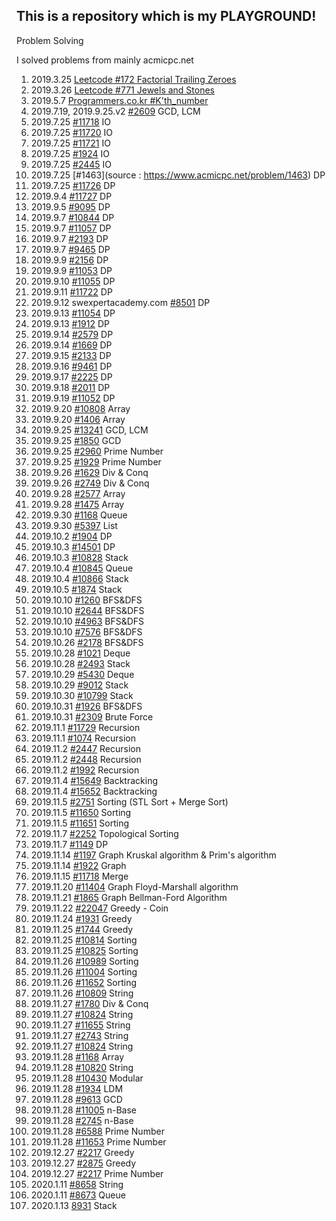 ## This is a repository which is my PLAYGROUND!

Problem Solving

I solved problems from mainly acmicpc.net

1. 2019.3.25 [Leetcode #172 Factorial Trailing Zeroes](https://leetcode.com/problems/factorial-trailing-zeroes/discuss/52373/Simple-CC%2B%2B-Solution-(with-detailed-explaination))
2. 2019.3.26 [Leetcode #771 Jewels and Stones](https://leetcode.com/problems/jewels-and-stones/)
3. 2019.5.7 [Programmers.co.kr #K'th_number](https://programmers.co.kr/learn/courses/30/lessons/42748)
4. 2019.7.19, 2019.9.25.v2  [#2609](https://www.acmicpc.net/problem/2609) GCD, LCM
5. 2019.7.25 [#11718](https://www.acmicpc.net/problem/11718) IO
6. 2019.7.25 [#11720](https://www.acmicpc.net/problem/11720) IO
7. 2019.7.25  [#11721]( https://www.acmicpc.net/problem/11721) IO
8. 2019.7.25  [#1924](https://www.acmicpc.net/problem/2445) IO
9. 2019.7.25 [#2445]( https://www.acmicpc.net/problem/2445) IO
10. 2019.7.25  [#1463](source : https://www.acmicpc.net/problem/1463) DP
11. 2019.7.25  [#11726](https://www.acmicpc.net/problem/11726) DP
12. 2019.9.4  [#11727](https://www.acmicpc.net/problem/11727) DP
13. 2019.9.5  [#9095](https://www.acmicpc.net/problem/9095) DP
14. 2019.9.7  [#10844](https://www.acmicpc.net/problem/10844) DP
15. 2019.9.7  [#11057](https://www.acmicpc.net/problem/11057) DP
16. 2019.9.7  [#2193](https://www.acmicpc.net/problem/2193) DP
17. 2019.9.7  [#9465](https://www.acmicpc.net/problem/9465) DP
18. 2019.9.9  [#2156](https://www.acmicpc.net/problem/2156) DP
19. 2019.9.9  [#11053](https://www.acmicpc.net/problem/11053) DP
20. 2019.9.10  [#11055](https://www.acmicpc.net/problem/11055) DP
21. 2019.9.11  [#11722](https://www.acmicpc.net/problem/11722) DP
22. 2019.9.12 swexpertacademy.com [#8501](https://swexpertacademy.com/main/code/problem/problemDetail.do?contestProbId=AWz50CHK8DgDFARQ&categoryId=AWz50CHK8DgDFARQ&categoryType=CODE#) DP
23. 2019.9.13  [#11054](https://www.acmicpc.net/problem/11054) DP
24. 2019.9.13  [#1912](https://www.acmicpc.net/problem/1912) DP
25. 2019.9.14  [#2579](https://www.acmicpc.net/problem/2579) DP
26. 2019.9.14  [#1669](https://www.acmicpc.net/problem/1669) DP
27. 2019.9.15  [#2133](https://www.acmicpc.net/problem/2133) DP
28. 2019.9.16  [#9461](https://www.acmicpc.net/problem/9461) DP
29. 2019.9.17  [#2225](https://www.acmicpc.net/problem/2225) DP
30. 2019.9.18  [#2011](https://www.acmicpc.net/problem/2011) DP
31. 2019.9.19  [#11052](https://www.acmicpc.net/problem/11052) DP
32. 2019.9.20  [#10808](https://www.acmicpc.net/problem/10808) Array
33. 2019.9.20  [#1406](https://www.acmicpc.net/problem/1406) Array
34. 2019.9.25  [#13241](https://www.acmicpc.net/problem/13241) GCD, LCM
35. 2019.9.25  [#1850](https://www.acmicpc.net/problem/1850) GCD
36. 2019.9.25  [#2960](https://www.acmicpc.net/problem/2960) Prime Number
37. 2019.9.25  [#1929](https://www.acmicpc.net/problem/1929) Prime Number
38. 2019.9.26  [#1629](https://www.acmicpc.net/problem/1629) Div & Conq
39. 2019.9.26  [#2749](https://www.acmicpc.net/problem/2749) Div & Conq
40. 2019.9.28  [#2577](https://www.acmicpc.net/problem/2577) Array
41. 2019.9.28  [#1475](https://www.acmicpc.net/problem/1475) Array
42. 2019.9.30  [#1168](https://www.acmicpc.net/problem/1168) Queue
43. 2019.9.30  [#5397](https://www.acmicpc.net/problem/5397) List
44. 2019.10.2  [#1904](https://www.acmicpc.net/problem/1904) DP
45. 2019.10.3  [#14501](https://www.acmicpc.net/problem/14501) DP
46. 2019.10.3  [#10828](https://www.acmicpc.net/problem/10828) Stack
47. 2019.10.4  [#10845](https://www.acmicpc.net/problem/1084) Queue
48. 2019.10.4  [#10866](https://www.acmicpc.net/problem/10866) Stack
49. 2019.10.5  [#1874](https://www.acmicpc.net/problem/1874) Stack
50. 2019.10.10  [#1260](https://www.acmicpc.net/problem/1260) BFS&DFS
51. 2019.10.10  [#2644](https://www.acmicpc.net/problem/2644) BFS&DFS
52. 2019.10.10  [#4963](https://www.acmicpc.net/problem/4963) BFS&DFS
53. 2019.10.10  [#7576](https://www.acmicpc.net/problem/7576) BFS&DFS
54. 2019.10.26  [#2178](https://www.acmicpc.net/problem/2178) BFS&DFS
55. 2019.10.28  [#1021](https://www.acmicpc.net/problem/1021) Deque
56. 2019.10.28  [#2493](https://www.acmicpc.net/problem/2493) Stack
57. 2019.10.29  [#5430](https://www.acmicpc.net/problem/5430) Deque
58. 2019.10.29  [#9012](https://www.acmicpc.net/problem/9012) Stack
59. 2019.10.30  [#10799](https://www.acmicpc.net/problem/10799) Stack
60. 2019.10.31  [#1926](https://www.acmicpc.net/problem/1926) BFS&DFS
61. 2019.10.31 [#2309](https://www.acmicpc.net/problem/2309) Brute Force
62. 2019.11.1 [#11729](https://www.acmicpc.net/problem/11729) Recursion
63. 2019.11.1 [#1074](https://www.acmicpc.net/problem/1074) Recursion
64. 2019.11.2 [#2447](https://www.acmicpc.net/problem/2447) Recursion
65. 2019.11.2 [#2448](https://www.acmicpc.net/problem/2448) Recursion
66. 2019.11.2 [#1992](https://www.acmicpc.net/problem/1992) Recursion
67. 2019.11.4 [#15649](https://www.acmicpc.net/problem/15649) Backtracking
68. 2019.11.4 [#15652](https://www.acmicpc.net/problem/15652) Backtracking
69. 2019.11.5  [#2751](https://www.acmicpc.net/problem/2751) Sorting (STL Sort + Merge Sort)
70. 2019.11.5  [#11650](https://www.acmicpc.net/problem/11650) Sorting
71. 2019.11.5  [#11651](https://www.acmicpc.net/problem/11651) Sorting
72. 2019.11.7  [#2252](https://www.acmicpc.net/problem/2252) Topological Sorting
73. 2019.11.7  [#1149](https://www.acmicpc.net/problem/1149) DP
74. 2019.11.14  [#1197](https://www.acmicpc.net/problem/1197) Graph Kruskal algorithm & Prim's algorithm
75. 2019.11.14  [#1922](https://www.acmicpc.net/problem/1922) Graph
76. 2019.11.15  [#11718](https://www.acmicpc.net/problem/11718) Merge
77. 2019.11.20  [#11404](https://www.acmicpc.net/problem/11404) Graph Floyd-Marshall algorithm
78. 2019.11.21  [#1865](https://www.acmicpc.net/problem/1865) Graph Bellman-Ford Algorithm
79. 2019.11.22 [#22047](https://www.acmicpc.net/problem/11047) Greedy - Coin
80. 2019.11.24 [#1931](https://www.acmicpc.net/problem/1931) Greedy
81. 2019.11.25 [#1744](https://www.acmicpc.net/problem/1744) Greedy
82. 2019.11.25  [#10814](https://www.acmicpc.net/problem/10814) Sorting
83. 2019.11.25  [#10825](https://www.acmicpc.net/problem/10825) Sorting
84. 2019.11.26  [#10989](https://www.acmicpc.net/problem/10989) Sorting
85. 2019.11.26  [#11004](https://www.acmicpc.net/problem/11004) Sorting
86. 2019.11.26  [#11652](https://www.acmicpc.net/problem/11652) Sorting
87. 2019.11.26 [#10809](https://www.acmicpc.net/problem/10809) String
88. 2019.11.27  [#1780](https://www.acmicpc.net/problem/1780) Div & Conq
89. 2019.11.27 [#10824](https://www.acmicpc.net/problem/10824) String
90. 2019.11.27 [#11655](https://www.acmicpc.net/problem/11655) String
91. 2019.11.27 [#2743](https://www.acmicpc.net/problem/2743) String
92. 2019.11.27 [#10824](https://www.acmicpc.net/problem/10824) String
93. 2019.11.28  [#1168](https://www.acmicpc.net/problem/1168) Array
94. 2019.11.28 [#10820](https://www.acmicpc.net/problem/10820) String
95. 2019.11.28  [#10430](https://www.acmicpc.net/problem/10430) Modular
96. 2019.11.28  [#1934](https://www.acmicpc.net/problem/1934) LDM
97. 2019.11.28  [#9613](https://www.acmicpc.net/problem/9613) GCD
98. 2019.11.28  [#11005](https://www.acmicpc.net/problem/11005) n-Base
99. 2019.11.28  [#2745](https://www.acmicpc.net/problem/2745) n-Base
100. 2019.11.28  [#6588](https://www.acmicpc.net/problem/6588) Prime Number
101. 2019.11.28  [#11653](https://www.acmicpc.net/problem/6588) Prime Number
102. 2019.12.27 [#2217](https://www.acmicpc.net/problem/2217) Greedy
103. 2019.12.27 [#2875](https://www.acmicpc.net/problem/2875) Greedy
104. 2019.12.27  [#2217](https://www.acmicpc.net/problem/2217) Prime Number
105. 2020.1.11 [#8658](https://swexpertacademy.com/main/code/problem/problemDetail.do?contestProbId=AW1lwyh6WPwDFARC&categoryId=AW1lwyh6WPwDFARC&categoryType=CODE) String
106. 2020.1.11 [#8673](https://swexpertacademy.com/main/code/problem/problemDetail.do?contestProbId=AW2Jldrqlo4DFASu) Queue
107. 2020.1.13 [8931](https://swexpertacademy.com/main/code/problem/problemDetail.do?contestProbId=AW5jBWLq7jwDFATQ&categoryId=AW5jBWLq7jwDFATQ&categoryType=CODE) Stack




